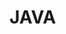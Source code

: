 # JAVA

<img src="https://github.com/kishanrajput23/Presentations/blob/main/Java/Screenshot%20(83).png" alt="">

<img src="https://github.com/kishanrajput23/Presentations/blob/main/Java/Screenshot%20(84).png" alt="">

<img src="https://github.com/kishanrajput23/Presentations/blob/main/Java/Screenshot%20(85).png" alt="">

<img src="https://github.com/kishanrajput23/Presentations/blob/main/Java/Screenshot%20(86).png" alt="">

<img src="https://github.com/kishanrajput23/Presentations/blob/main/Java/Screenshot%20(87).png" alt="">

<img src="https://github.com/kishanrajput23/Presentations/blob/main/Java/Screenshot%20(88).png" alt="">

<img src="https://github.com/kishanrajput23/Presentations/blob/main/Java/Screenshot%20(89).png" alt="">

<img src="https://github.com/kishanrajput23/Presentations/blob/main/Java/Screenshot%20(90).png" alt="">

<img src="https://github.com/kishanrajput23/Presentations/blob/main/Java/Screenshot%20(91).png" alt="">

<img src="https://github.com/kishanrajput23/Presentations/blob/main/Java/Screenshot%20(92).png" alt="">

<img src="https://github.com/kishanrajput23/Presentations/blob/main/Java/Screenshot%20(93).png" alt="">

<img src="https://github.com/kishanrajput23/Presentations/blob/main/Java/Screenshot%20(94).png" alt="">

<img src="https://github.com/kishanrajput23/Presentations/blob/main/Java/Screenshot%20(95).png" alt="">

<img src="https://github.com/kishanrajput23/Presentations/blob/main/Java/Screenshot%20(96).png" alt="">

<img src="https://github.com/kishanrajput23/Presentations/blob/main/Java/Screenshot%20(97).png" alt="">

<img src="https://github.com/kishanrajput23/Presentations/blob/main/Java/Screenshot%20(98).png" alt="">

<img src="https://github.com/kishanrajput23/Presentations/blob/main/Java/Screenshot%20(99).png" alt="">

<img src="https://github.com/kishanrajput23/Presentations/blob/main/Java/Screenshot%20(100).png" alt="">

<img src="https://github.com/kishanrajput23/Presentations/blob/main/Java/Screenshot%20(101).png" alt="">

<img src="https://github.com/kishanrajput23/Presentations/blob/main/Java/Screenshot%20(102).png" alt="">
